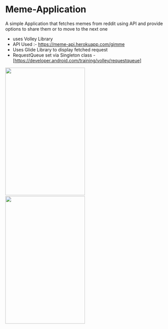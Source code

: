 # Meme-Application

A simple Application that fetches memes from reddit using API and provide options to share them or to move to the next one

- uses Volley Library
- API Used :- https://meme-api.herokuapp.com/gimme
- Uses Glide Library to display fetched request
- RequestQueue set via Singleton class - [https://developer.android.com/training/volley/requestqueue]


<img src="https://github.com/uveshm003/Java-100-days/blob/main/Meme_App_Img2.jpg" style=" width:250px ; height:400px "  >  &nbsp;&nbsp;&nbsp;   <img src="https://github.com/uveshm003/Java-100-days/blob/main/Meme_App_Img1.jpg" style=" width:250px ; height:400px " >
